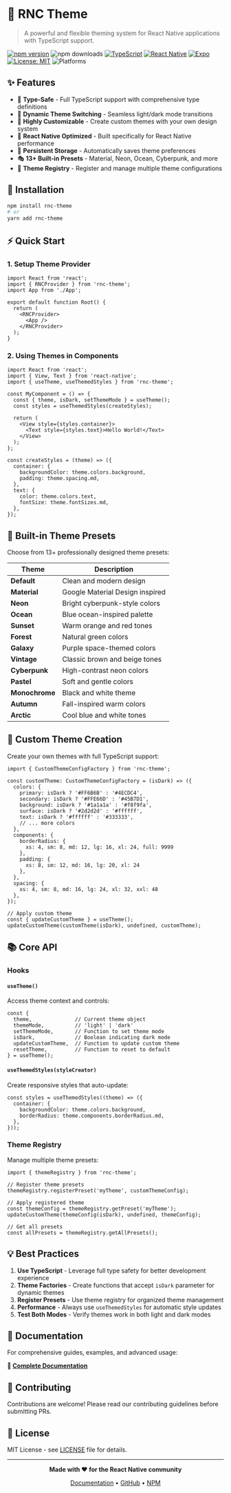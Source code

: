 # 🎨 RNC Theme

> A powerful and flexible theming system for React Native applications with TypeScript support.

[![npm version](https://badge.fury.io/js/rnc-theme.svg)](https://badge.fury.io/js/rnc-theme)
![npm downloads](https://img.shields.io/npm/dt/rnc-theme)
[![TypeScript](https://img.shields.io/badge/TypeScript-Ready-blue.svg)](https://www.typescriptlang.org/)
[![React Native](https://img.shields.io/badge/React%20Native-Optimized-61DAFB.svg)](https://reactnative.dev/)
[![Expo](https://img.shields.io/badge/Expo-Compatible-000020.svg)](https://expo.dev/)
[![License: MIT](https://img.shields.io/badge/License-MIT-yellow.svg)](https://opensource.org/licenses/MIT)
![Platforms](https://img.shields.io/badge/platforms-android%20%7C%20ios-lightgrey.svg)



## ✨ Features

- 🎯 **Type-Safe** - Full TypeScript support with comprehensive type definitions
- 🎨 **Dynamic Theme Switching** - Seamless light/dark mode transitions
- 🔧 **Highly Customizable** - Create custom themes with your own design system
- 📱 **React Native Optimized** - Built specifically for React Native performance
- 💾 **Persistent Storage** - Automatically saves theme preferences
- 🎭 **13+ Built-in Presets** - Material, Neon, Ocean, Cyberpunk, and more
- 🔄 **Theme Registry** - Register and manage multiple theme configurations

## 🚀 Installation

```bash
npm install rnc-theme
# or
yarn add rnc-theme
```

## ⚡ Quick Start

### 1. Setup Theme Provider

```tsx
import React from 'react';
import { RNCProvider } from 'rnc-theme';
import App from './App';

export default function Root() {
  return (
    <RNCProvider>
      <App />
    </RNCProvider>
  );
}
```

### 2. Using Themes in Components

```tsx
import React from 'react';
import { View, Text } from 'react-native';
import { useTheme, useThemedStyles } from 'rnc-theme';

const MyComponent = () => {
  const { theme, isDark, setThemeMode } = useTheme();
  const styles = useThemedStyles(createStyles);

  return (
    <View style={styles.container}>
      <Text style={styles.text}>Hello World!</Text>
    </View>
  );
};

const createStyles = (theme) => ({
  container: {
    backgroundColor: theme.colors.background,
    padding: theme.spacing.md,
  },
  text: {
    color: theme.colors.text,
    fontSize: theme.fontSizes.md,
  },
});
```

## 🎨 Built-in Theme Presets

Choose from 13+ professionally designed theme presets:

| Theme | Description |
|-------|-------------|
| **Default** | Clean and modern design |
| **Material** | Google Material Design inspired |
| **Neon** | Bright cyberpunk-style colors |
| **Ocean** | Blue ocean-inspired palette |
| **Sunset** | Warm orange and red tones |
| **Forest** | Natural green colors |
| **Galaxy** | Purple space-themed colors |
| **Vintage** | Classic brown and beige tones |
| **Cyberpunk** | High-contrast neon colors |
| **Pastel** | Soft and gentle colors |
| **Monochrome** | Black and white theme |
| **Autumn** | Fall-inspired warm colors |
| **Arctic** | Cool blue and white tones |

## 🔧 Custom Theme Creation

Create your own themes with full TypeScript support:

```tsx
import { CustomThemeConfigFactory } from 'rnc-theme';

const customTheme: CustomThemeConfigFactory = (isDark) => ({
  colors: {
    primary: isDark ? '#FF6B6B' : '#4ECDC4',
    secondary: isDark ? '#FFE66D' : '#45B7D1',
    background: isDark ? '#1a1a1a' : '#f8f9fa',
    surface: isDark ? '#2d2d2d' : '#ffffff',
    text: isDark ? '#ffffff' : '#333333',
    // ... more colors
  },
  components: {
    borderRadius: {
      xs: 4, sm: 8, md: 12, lg: 16, xl: 24, full: 9999
    },
    padding: {
      xs: 8, sm: 12, md: 16, lg: 20, xl: 24
    },
  },
  spacing: {
    xs: 4, sm: 8, md: 16, lg: 24, xl: 32, xxl: 48
  },
});

// Apply custom theme
const { updateCustomTheme } = useTheme();
updateCustomTheme(customTheme(isDark), undefined, customTheme);
```

## 📚 Core API

### Hooks

#### `useTheme()`
Access theme context and controls:

```tsx
const {
  theme,              // Current theme object
  themeMode,          // 'light' | 'dark'
  setThemeMode,       // Function to set theme mode
  isDark,             // Boolean indicating dark mode
  updateCustomTheme,  // Function to update custom theme
  resetTheme,         // Function to reset to default
} = useTheme();
```

#### `useThemedStyles(styleCreator)`
Create responsive styles that auto-update:

```tsx
const styles = useThemedStyles((theme) => ({
  container: {
    backgroundColor: theme.colors.background,
    borderRadius: theme.components.borderRadius.md,
  },
}));
```

### Theme Registry

Manage multiple theme presets:

```tsx
import { themeRegistry } from 'rnc-theme';

// Register theme presets
themeRegistry.registerPreset('myTheme', customThemeConfig);

// Apply registered theme
const themeConfig = themeRegistry.getPreset('myTheme');
updateCustomTheme(themeConfig(isDark), undefined, themeConfig);

// Get all presets
const allPresets = themeRegistry.getAllPresets();
```

## 💡 Best Practices

1. **Use TypeScript** - Leverage full type safety for better development experience
2. **Theme Factories** - Create functions that accept `isDark` parameter for dynamic themes
3. **Register Presets** - Use theme registry for organized theme management
4. **Performance** - Always use `useThemedStyles` for automatic style updates
5. **Test Both Modes** - Verify themes work in both light and dark modes

## 🔗 Documentation

For comprehensive guides, examples, and advanced usage:

**📖 [Complete Documentation](https://rnc.masum.cloud)**

## 🤝 Contributing

Contributions are welcome! Please read our contributing guidelines before submitting PRs.

## 📄 License

MIT License - see [LICENSE](LICENSE) file for details.

---

<div align="center">

**Made with ❤️ for the React Native community**

[Documentation](https://rnc.masum.cloud) • [GitHub](https://github.com/masumrpg/react-native-components) • [NPM](https://www.npmjs.com/package/rnc-theme)

</div>